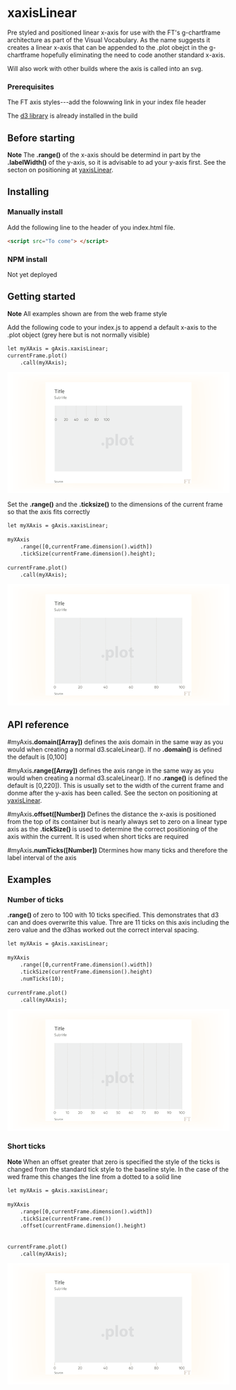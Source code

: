 # xaxisLinear

Pre styled and positioned linear x-axis for use with the FT's g-chartframe architecture as part of the Visual Vocabulary. As the name suggests it creates a linear x-axis that can be appended to the .plot obejct in the g-chartframe hopefully eliminating the need to code another standard x-axis.

Will also work with other builds where the axis is called into an svg.



### Prerequisites
The FT axis styles---add the folowwing link in your index file header

The [d3 library](https://d3js.org/) is already installed in the build

## Before starting

<b>Note</b> The <b>.range()</b> of the x-axis should be determind in part by the <b>.labelWidth()</b> of the y-axis, so it is advisable to ad your y-axis first. See the secton on positioning at [yaxisLinear](https://github.com/ft-interactive/g-yaxislinear).


## Installing
### Manually install

Add the following line to the header of you index.html file.

``` html
<script src="To come"> </script>

```

### NPM install
Not yet deployed

## Getting started
<b>Note</b> All examples shown are from the web frame style

Add the following code to your index.js to append a default x-axis to the .plot object (grey here but is not normally visible)

```
let myXAxis = gAxis.xaxisLinear;
currentFrame.plot()
	.call(myXAxis);
```

![alt tag](https://github.com/ft-interactive/g-xaxisLinear/blob/master/images/default.png)

Set the <b>.range()</b> and the <b>.ticksize()</b> to the dimensions of the current frame so that the axis fits correctly

```
let myXAxis = gAxis.xaxisLinear;

myXAxis
    .range([0,currentFrame.dimension().width])
    .tickSize(currentFrame.dimension().height);

currentFrame.plot()
	.call(myXAxis);
```
![alt tag](https://github.com/ft-interactive/g-xaxisLinear/blob/master/images/position.png)

## API reference

#myAxis<b>.domain([Array])</b> defines the axis domain in the same way as you would when creating a normal d3.scaleLinear(). If no <b>.domain()</b> is defined the default is [0,100]

#myAxis<b>.range([Array])</b> defines the axis  range in the same way as you would when creating a normal d3.scaleLinear(). If no <b>.range()</b> is defined the default is [0,220]). This is usually set to the width of the current frame and donme after the y-axis has been called. See the secton on positioning at [yaxisLinear](https://github.com/ft-interactive/g-yaxislinear).

#myAxis<b>.offset([Number])</b> Defines the distance the x-axis is positioned from the top of its container but is nearly always set to zero on a linear type axis as the <b>.tickSize() </b> is used to determine the correct positioning of the axis within the current. It is used when short ticks are required

#myAxis<b>.numTicks([Number])</b> Dtermines how many ticks and therefore the label interval of the axis

## Examples

### Number of ticks

<b> .range() </b> of zero to 100 with 10 ticks specified. This demonstrates that d3 can and does overwrite this value. Thre are 11 ticks on this axis including the zero value and the d3has worked out the correct interval spacing.

```
let myXAxis = gAxis.xaxisLinear;

myXAxis
    .range([0,currentFrame.dimension().width])
    .tickSize(currentFrame.dimension().height)
    .numTicks(10);

currentFrame.plot()
	.call(myXAxis);
```

![alt tag](https://github.com/ft-interactive/g-xaxisLinear/blob/master/images/numTicks.png)

### Short ticks

<b> Note </b> When an offset greater that zero is specified the style of the ticks is changed from the standard tick style to the baseline style. In the case of the wed frame this changes the line from a dotted to a solid line

```
let myXAxis = gAxis.xaxisLinear;

myXAxis
    .range([0,currentFrame.dimension().width])
    .tickSize(currentFrame.rem())
    .offset(currentFrame.dimension().height)


currentFrame.plot()
	.call(myXAxis);
```
![alt tag](https://github.com/ft-interactive/g-xaxisLinear/blob/master/images/short.png)







